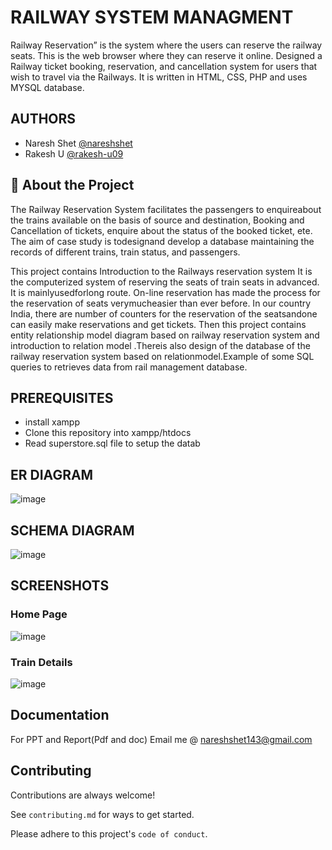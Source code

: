 
# RAILWAY SYSTEM MANAGMENT

Railway Reservation” is the system where the users can reserve the railway seats. This is the web browser where they can reserve it online. Designed a Railway ticket booking, reservation, and cancellation system for users that wish to travel via the Railways. It is written in HTML, CSS, PHP and uses MYSQL database.


## AUTHORS

- Naresh Shet [@nareshshet](https://www.github.com/nareshshet)
- Rakesh U [@rakesh-u09](https://www.github.com/rakesh-u09)



## 🚀 About the Project
The Railway Reservation System facilitates the passengers to enquireabout the trains available on the basis of source and destination, Booking and Cancellation of tickets, enquire about the status of the booked ticket, ete. The aim of case study is todesignand develop a database maintaining the records of different trains, train status, and passengers.

This project contains Introduction to the Railways reservation system It is the computerized system of reserving the seats of train seats in advanced. It is mainlyusedforlong route. On-line reservation has made the process for the reservation of seats verymucheasier than ever before. In our country India, there are number of counters for the reservation of the seatsandone can easily make reservations and get tickets. Then this project contains entity relationship model diagram based on railway reservation system and introduction to relation model .Thereis also design of the database of the railway reservation system based on relationmodel.Example of some SQL queries to retrieves data from rail management database.


## PREREQUISITES

- install xampp
- Clone this repository into xampp/htdocs
- Read superstore.sql file to setup the datab

## ER DIAGRAM
![image](https://user-images.githubusercontent.com/64298708/161045093-53527d5e-3630-4735-beab-68d2d8d89c48.png)
## SCHEMA DIAGRAM
![image](https://user-images.githubusercontent.com/64298708/161045204-4db8f60d-804f-4710-b6cd-269cd34ea79f.png)


## SCREENSHOTS



### Home Page

![image](https://user-images.githubusercontent.com/64298708/161044411-50a321f9-8cdd-41e5-80a8-6fa12fe68440.png)
### Train Details
![image](https://user-images.githubusercontent.com/64298708/161044623-cea2b9af-8705-482c-8f68-ad0d62f33276.png)


## Documentation

For PPT and Report(Pdf and doc) 
Email me  @ nareshshet143@gmail.com

## Contributing

Contributions are always welcome!

See `contributing.md` for ways to get started.

Please adhere to this project's `code of conduct`.

